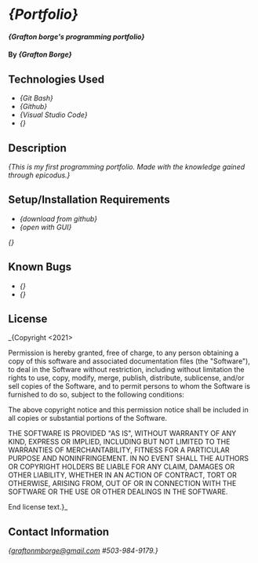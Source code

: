 # _{Portfolio}_

#### _{Grafton borge's programming portfolio}_

#### By _**{Grafton Borge}**_

## Technologies Used

* _{Git Bash}_
* _{Github}_
* _{Visual Studio Code}_
* _{}_

## Description

_{This is my first programming portfolio. Made with the knowledge gained through epicodus.}_

## Setup/Installation Requirements

* _{download from github}_
* _{open with GUI}_

_{}_

## Known Bugs

* _{}_
* _{}_

## License

_{Copyright <2021> <Grafton Borge>

Permission is hereby granted, free of charge, to any person obtaining a copy of this software and associated documentation files (the "Software"), to deal in the Software without restriction, including without limitation the rights to use, copy, modify, merge, publish, distribute, sublicense, and/or sell copies of the Software, and to permit persons to whom the Software is furnished to do so, subject to the following conditions:

The above copyright notice and this permission notice shall be included in all copies or substantial portions of the Software.

THE SOFTWARE IS PROVIDED "AS IS", WITHOUT WARRANTY OF ANY KIND, EXPRESS OR IMPLIED, INCLUDING BUT NOT LIMITED TO THE WARRANTIES OF MERCHANTABILITY, FITNESS FOR A PARTICULAR PURPOSE AND NONINFRINGEMENT. IN NO EVENT SHALL THE AUTHORS OR COPYRIGHT HOLDERS BE LIABLE FOR ANY CLAIM, DAMAGES OR OTHER LIABILITY, WHETHER IN AN ACTION OF CONTRACT, TORT OR OTHERWISE, ARISING FROM, OUT OF OR IN CONNECTION WITH THE SOFTWARE OR THE USE OR OTHER DEALINGS IN THE SOFTWARE.

End license text.}_

## Contact Information

_{graftonmborge@gmail.com #503-984-9179.}_